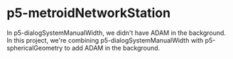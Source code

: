 # p5-metroidNetworkStation
In p5-dialogSystemManualWidth, we didn't have ADAM in the background. In this project, we're combining p5-dialogSystemManualWidth with p5-sphericalGeometry to add ADAM in the background.
